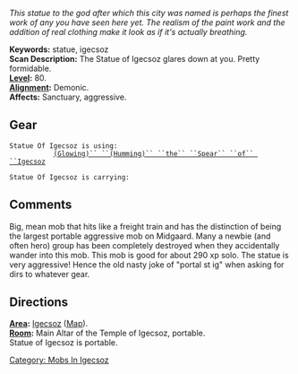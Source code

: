 *This statue to the god after which this city was named is perhaps the
finest work of any you have seen here yet. The realism of the paint work
and the addition of real clothing make it look as if it's actually
breathing.*

**Keywords:** statue, igecsoz  
**Scan Description:** The Statue of Igecsoz glares down at you. Pretty
formidable.  
**[Level](Level "wikilink"):** 80.  
**[Alignment](Alignment "wikilink"):** Demonic.  
**Affects:** Sanctuary, aggressive.  

## Gear

`Statue Of Igecsoz is using:`  
<wielded>`           `[`(Glowing)`` ``(Humming)`` ``the`` ``Spear`` ``of`` ``Igecsoz`](Spear_Of_Igecsoz "wikilink")

`Statue Of Igecsoz is carrying:`

## Comments

Big, mean mob that hits like a freight train and has the distinction of
being the largest portable aggressive mob on Midgaard. Many a newbie
(and often hero) group has been completely destroyed when they
accidentally wander into this mob. This mob is good for about 290 xp
solo. The statue is very aggressive! Hence the old nasty joke of "portal
st ig" when asking for dirs to whatever gear.

## Directions

**[Area](:Category:_Areas "wikilink"):**
[Igecsoz](:Category:_Igecsoz "wikilink")
([Map](Igecsoz_Map "wikilink")).  
**[Room](:Category:_Rooms "wikilink"):** Main Altar of the Temple of
Igecsoz, portable.  
Statue of Igecsoz is portable.  

[Category: Mobs In Igecsoz](Category:_Mobs_In_Igecsoz "wikilink")
